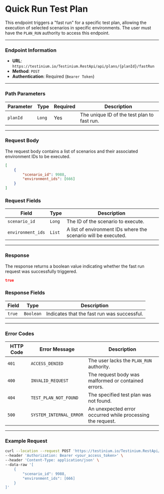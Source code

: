 # Quick Run Test Plan

This endpoint triggers a "fast run" for a specific test plan, allowing the execution of selected scenarios in specific environments. The user must have the `PLAN_RUN` authority to access this endpoint.

***

### Endpoint Information

* **URL**: `https://testinium.io/Testinium.RestApi/api/plans/{planId}/fastRun`
* **Method**: `POST`
* **Authentication**: Required (`Bearer Token`)

***

### Path Parameters

| Parameter | Type   | Required | Description                                 |
| --------- | ------ | -------- | ------------------------------------------- |
| `planId`  | `Long` | Yes      | The unique ID of the test plan to fast run. |

***

### Request Body

The request body contains a list of scenarios and their associated environment IDs to be executed.

```json
[
    {
        "scenario_id": 9988,
        "environment_ids": [666]
    }
]

```

### Request Fields

| Field             | Type   | Description                                                    |
| ----------------- | ------ | -------------------------------------------------------------- |
| `scenario_id`     | `Long` | The ID of the scenario to execute.                             |
| `environment_ids` | `List` | A list of environment IDs where the scenario will be executed. |

***

### Response

The response returns a boolean value indicating whether the fast run request was successfully triggered.

```json
true
```

### Response Fields

| Field  | Type      | Description                                 |
| ------ | --------- | ------------------------------------------- |
| `true` | `Boolean` | Indicates that the fast run was successful. |

***

### Error Codes

| HTTP Code | Error Message           | Description                                                |
| --------- | ----------------------- | ---------------------------------------------------------- |
| `401`     | `ACCESS_DENIED`         | The user lacks the `PLAN_RUN` authority.                   |
| `400`     | `INVALID_REQUEST`       | The request body was malformed or contained errors.        |
| `404`     | `TEST_PLAN_NOT_FOUND`   | The specified test plan was not found.                     |
| `500`     | `SYSTEM_INTERNAL_ERROR` | An unexpected error occurred while processing the request. |

***

### Example Request

```bash
curl --location --request POST 'https://testinium.io/Testinium.RestApi/api/plans/{planId}/fastRun' \  
--header 'Authorization: Bearer <your_access_token>' \
--header 'Content-Type: application/json' \  
--data-raw '[  
    {  
        "scenario_id": 9988,  
        "environment_ids": [666]  
    }  
]'  
```
